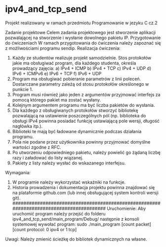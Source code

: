 # ipv4_and_tcp_send

Projekt realizowany w ramach przedmiotu Programowanie w jezyku C cz.2

Zadanie projektowe
        Celem zadania projektowego jest stworzenie aplikacji pozwalającej na stworzenie i wysłanie dowolnego pakietu IP. 
        Przygotowanie do ćwiczeniach
        W ramach przygotowania do ćwiczenia należy zapoznać się z możliwościami programu sendip.
Realizacja ćwiczenia:
1. Każdy ze studentów realizuje projekt samodzielnie. Stos protokołów jakie ma obsługiwać program, dla każdego studenta, określa prowadzący zajęcia:
a) IPv4 + ICMP
b) IPv4 + TCP
c) IPv4 + UDP
d) IPv6 + ICMPv6
e) IPv6 + TCP
f) IPv6 + UDP
2. Program ma obsługiwać pobieranie parametrów z linii poleceń. Dostarczane parametry zależą od stosu protokołów określonego w punkcie 1.
3. Program musi również jako jeden z argumentów przyjmować interfejs za pomocą którego pakiet ma zostać wysłany.
4. Kolejnym argumentem programu ma być liczba pakietów do wysłania.
5. Dla każdego z obsługiwanych protokołów stworzyć bibliotekę pozwalającą na ustawienie poszczególnych pól (np. biblioteka do obsługi IPv4 powinna posiadać funkcję ustawiającą pole wersji, długość nagłówka itp.).
6. Biblioteki te mają być ładowane dynamicznie podczas działania programu.
7. Pola nie podane przez użytkownika powinny przyjmować domyślne wartości zgodne z RFC.
8. Po utworzeniu odpowiedniego pakietu, należy powielić go żądaną liczbę razy i załadować do listy wiązanej.
9. Pakiety z listy należy wysłać do wskazanego interfejsu.
 
Wymagania:
1. W programie należy wykorzystać wskaźniki na funkcje.
2. Historia prowadzenia i dokumentacja projektu powinna znajdować się na plataformie github.com (lub innej obsługującej system kontroli wersji git).
########################################################################################
Uruchomienie:
Aby uruchomić program należy przejść do folderu
ipv4_and_tcp_send/main_program/Debug/
następnie z konsoli systemowej wywołać program:
sudo ./main_program [count packet] [count protocol: 0 ipv4 or 1 tcp]

Uwagi:
Należy zmienić ścieżkę do bibliotek dynamicznych na własne.



